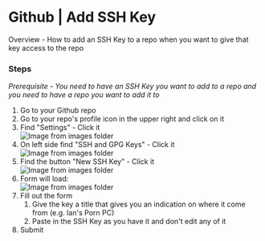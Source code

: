 # Github | Add SSH Key

Overview - How to add an SSH Key to a repo when you want to give that key access to the repo

### Steps
*Prerequisite - You need to have an SSH Key you want to add to a repo and you need to have a repo you want to add it to*

1. Go to your Github repo
2. Go to your repo's profile icon in the upper right and click on it
3. Find "Settings" - Click it  
![Image from images folder](/github/add-ssh-key/github_add-ssh-key_settings.png)
4. On left side find "SSH and GPG Keys" - Click it  
![Image from images folder](/github/add-ssh-key/github_add-ssh-key_ssh-keys.png)
5. Find the button "New SSH Key" - Click it  
![Image from images folder](/github/add-ssh-key/github_add-ssh-key_new-ssh-key.png)
6. Form will load:  
![Image from images folder](/github/add-ssh-key/github_add-ssh-key_new-ssh-form.png)
7. Fill out the form
    1. Give the key a title that gives you an indication on where it come from (e.g. Ian's Porn PC)
    2. Paste in the SSH Key as you have it and don't edit any of it
8. Submit 
